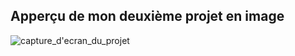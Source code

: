## Apperçu de mon deuxième projet en image

![capture_d'ecran_du_projet](.images/capture_d'ecran_du_projet.png)

